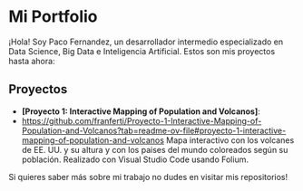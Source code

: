 # Mi Portfolio

¡Hola! Soy Paco Fernandez, un desarrollador intermedio especializado en Data Science, Big Data e Inteligencia Artificial.
Estos son mis proyectos hasta ahora:

## Proyectos

- **[Proyecto 1: Interactive Mapping of Population and Volcanos]**:
- https://github.com/franferti/Proyecto-1-Interactive-Mapping-of-Population-and-Volcanos?tab=readme-ov-file#proyecto-1-interactive-mapping-of-population-and-volcanos
      Mapa interactivo con los volcanes de EE. UU. y su altura y con los paises del mundo coloreados según su población.
      Realizado con Visual Studio Code usando Folium.

Si quieres saber más sobre mi trabajo no dudes en visitar mis repositorios!

